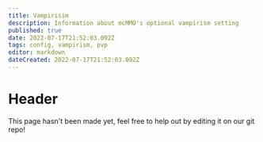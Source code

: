 ```yaml
---
title: Vampirisim
description: Information about mcMMO's optional vampirism setting
published: true
date: 2022-07-17T21:52:03.092Z
tags: config, vampirism, pvp
editor: markdown
dateCreated: 2022-07-17T21:52:03.092Z
---
```


# Header
This page hasn't been made yet, feel free to help out by editing it on our git repo!